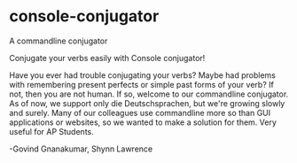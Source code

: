 # console-conjugator
A commandline conjugator

Conjugate your verbs easily with Console conjugator! 

Have you ever had trouble conjugating your verbs? Maybe had problems with remembering present perfects or simple past forms of your verb? If not, then you are not human. If so, welcome to our commandline conjugator. As of now, we support only die Deutschsprachen, but we're growing slowly and surely. Many of our colleagues use commandline more so than GUI applications or websites, so we wanted to make a solution for them. Very useful for AP Students.


-Govind Gnanakumar, Shynn Lawrence
